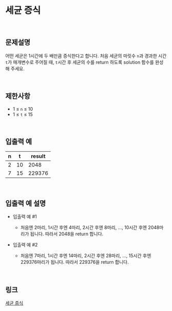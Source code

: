 # 세균 증식

<br>

## 문제설명
어떤 세균은 1시간에 두 배만큼 증식한다고 합니다. 처음 세균의 마릿수 `n`과 경과한 시간 `t`가 매개변수로 주어질 때, `t`시간 후 세균의 수를 return 하도록 solution 함수를 완성해 주세요.

<br>

## 제한사항
- 1 ≤ `n` ≤ 10
- 1 ≤ `t` ≤ 15

<br>

## 입출력 예
| n | t | result |
|---|---|---|
| 2 | 10 | 2048 |
| 7 | 15 | 229376 |

<br>

## 입출력 예 설명
- 입출력 예 #1
    - 처음엔 2마리, 1시간 후엔 4마리, 2시간 후엔 8마리, ..., 10시간 후엔 2048마리가 됩니다. 따라서 2048을 return 합니다.

- 입출력 예 #2
    - 처음엔 7마리, 1시간 후엔 14마리, 2시간 후엔 28마리, ..., 15시간 후엔 229376마리가 됩니다. 따라서 229376을 return 합니다.

<br>

## 링크
[세균 증식](https://school.programmers.co.kr/learn/courses/30/lessons/120910)
